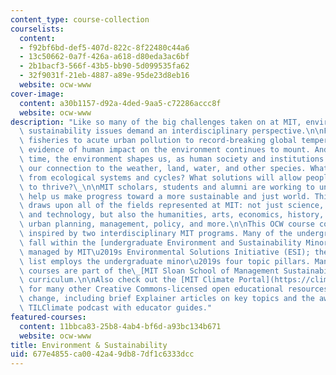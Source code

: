 ```yaml
---
content_type: course-collection
courselists:
  content:
  - f92bf6bd-def5-407d-822c-8f22480c44a6
  - 13c50662-0a7f-426a-a618-d80eda3ac6bf
  - 2b1bacf3-566f-43b5-bb90-5d099535fa62
  - 32f9031f-21eb-4887-a89e-95de23d8eb16
  website: ocw-www
cover-image:
  content: a30b1157-d92a-4ded-9aa5-c72286accc8f
  website: ocw-www
description: "Like so many of the big challenges taken on at MIT, environmental and\
  \ sustainability issues demand an interdisciplinary perspective.\n\nFrom declining\
  \ fisheries to acute urban pollution to record-breaking global temperatures, the\
  \ evidence of human impact on the environment continues to mount. And at the same\
  \ time, the environment shapes us, as human society and institutions are built upon\
  \ our connection to the weather, land, water, and other species. What can we learn\
  \ from ecological systems and cycles? What solutions will allow people and the planet\
  \ to thrive?\_\n\nMIT scholars, students and alumni are working to understand and\
  \ help us make progress toward a more sustainable and just world. This core mission\
  \ draws upon all of the fields represented at MIT: not just science, engineering,\
  \ and technology, but also the humanities, arts, economics, history, architecture,\
  \ urban planning, management, policy, and more.\n\nThis OCW course collection is\
  \ inspired by two interdisciplinary MIT programs. Many of the undergraduate courses\
  \ fall within the [undergraduate Environment and Sustainability Minor](http://environmentalsolutions.mit.edu/environment-sustainability-minor/)\
  \ managed by MIT\u2019s Environmental Solutions Initiative (ESI); the OCW course\
  \ list employs the undergraduate minor\u2019s four topic pillars. Many of the graduate-level\
  \ courses are part of the\_[MIT Sloan School of Management Sustainability Certificate](http://mitsloan.mit.edu/sustainability/sustainability-certificate)\
  \ curriculum.\n\nAlso check out the [MIT Climate Portal](https://climate.mit.edu)\
  \ for many other Creative Commons-licensed open educational resources on climate\
  \ change, including brief Explainer articles on key topics and the award-winning\
  \ TILClimate podcast with educator guides."
featured-courses:
  content: 11bbca83-25b8-4ab4-bf6d-a93bc134b671
  website: ocw-www
title: Environment & Sustainability
uid: 677e4855-ca00-42a4-9db8-7df1c6333dcc
---
```

